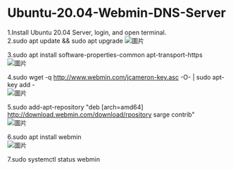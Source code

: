 # Ubuntu-20.04-Webmin-DNS-Server
1.Install Ubuntu 20.04 Server, login, and open terminal.  
2.sudo apt update && sudo apt upgrade
![圖片](https://user-images.githubusercontent.com/58076095/174140002-b483b47c-9fe0-4a58-8364-dca9153f64ef.png)
  
3.sudo apt install software-properties-common apt-transport-https  
![圖片](https://user-images.githubusercontent.com/58076095/174140148-e41846c1-c0ff-40e8-8a65-1b365878be27.png)
  
4.sudo wget -q http://www.webmin.com/jcameron-key.asc -O- | sudo apt-key add -  
![圖片](https://user-images.githubusercontent.com/58076095/174140268-447e2115-16a9-47ff-b63a-57693dbfb440.png)
  
5.sudo add-apt-repository "deb [arch=amd64] http://download.webmin.com/download/rpository sarge contrib"  
![圖片](https://user-images.githubusercontent.com/58076095/174140370-ebd68908-a641-4886-867c-36bc11fa99c8.png)
  
6.sudo apt install webmin  
![圖片](https://user-images.githubusercontent.com/58076095/174140448-6383ad49-f211-474a-9084-6ab30cbcd10d.png)
  
7.sudo systemctl status webmin
